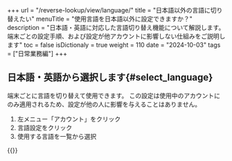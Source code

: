 +++
url = "/reverse-lookup/view/language/"
title = "日本語以外の言語に切り替えたい"
menuTitle = "使用言語を日本語以外に設定できますか？"
description = "日本語・英語に対応した言語切り替え機能について解説します。端末ごとの設定手順、および設定が他アカウントに影響しない仕組みをご説明します"
toc = false
isDictionaly = true
weight = 110
date = "2024-10-03"
tags = ["日常業務編"]
+++

## 日本語・英語から選択します{#select_language}

端末ごとに言語を切り替えて使用できます。
この設定は使用中のアカウントにのみ適用されるため、設定が他の人に影響を与えることはありません。

1. 左メニュー「アカウント」をクリック
2. 言語設定をクリック
3. 使用する言語を一覧から選択

{{<iTablet filename="img/language" msg="言語は現在、日本語・英語に対応しています" alice="pc">}}
